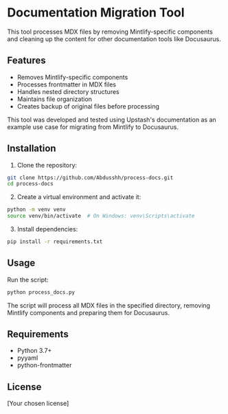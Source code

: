 # Documentation Migration Tool

This tool processes MDX files by removing Mintlify-specific components and cleaning up the content for other documentation tools like Docusaurus.

## Features

- Removes Mintlify-specific components
- Processes frontmatter in MDX files
- Handles nested directory structures
- Maintains file organization
- Creates backup of original files before processing

This tool was developed and tested using Upstash's documentation as an example use case for migrating from Mintlify to Docusaurus.

## Installation

1. Clone the repository:
```bash
git clone https://github.com/Abdusshh/process-docs.git
cd process-docs
```

2. Create a virtual environment and activate it:
```bash
python -m venv venv
source venv/bin/activate  # On Windows: venv\Scripts\activate
```

3. Install dependencies:
```bash
pip install -r requirements.txt
```

## Usage

Run the script:
```bash
python process_docs.py
```

The script will process all MDX files in the specified directory, removing Mintlify components and preparing them for Docusaurus.

## Requirements

- Python 3.7+
- pyyaml
- python-frontmatter

## License

[Your chosen license]
